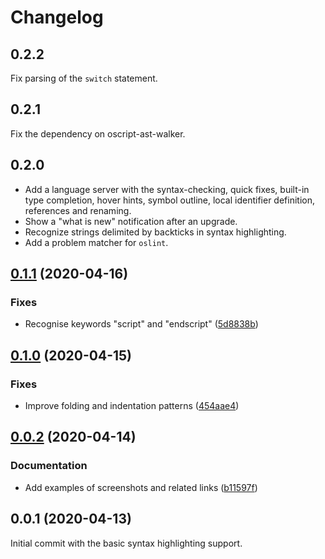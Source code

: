 # Changelog

## 0.2.2

Fix parsing of the `switch` statement.

## 0.2.1

Fix the dependency on oscript-ast-walker.

## 0.2.0

* Add a language server with the syntax-checking, quick fixes, built-in type completion, hover hints, symbol outline, local identifier definition, references and renaming.
* Show a "what is new" notification after an upgrade.
* Recognize strings delimited by backticks in syntax highlighting.
* Add a problem matcher for `oslint`.

## [0.1.1](https://github.com/prantlf/vscode-oscript/compare/v0.1.0...v0.1.0) (2020-04-16)

### Fixes

* Recognise keywords "script" and "endscript" ([5d8838b](https://github.com/prantlf/vscode-oscript/commit/5d8838b60994f2b4d4f8083f05f44e7cfe25d31b))

## [0.1.0](https://github.com/prantlf/vscode-oscript/compare/v0.0.2...v0.1.0) (2020-04-15)

### Fixes

* Improve folding and indentation patterns ([454aae4](https://github.com/prantlf/vscode-oscript/commit/454aae4a52c38f9e830265fd764d55bade984d27))

## [0.0.2](https://github.com/prantlf/vscode-oscript/compare/v0.0.1...v0.0.2) (2020-04-14)

### Documentation

* Add examples of screenshots and related links ([b11597f](https://github.com/prantlf/vscode-oscript/commit/b11597fd348cd7631561e2077cd8a353935cfbd8))

## 0.0.1 (2020-04-13)

Initial commit with the basic syntax highlighting support.
